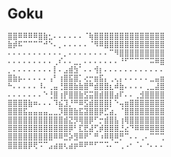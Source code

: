 # Goku
⣿⣿⠿⠿⠿⠿⣿⣷⣂⠄⠄⠄⠄⠄⠄⠈⢷⣿⣿⣿⣿⣿⣿⣿⣿⣿⣿⣿⣿⣿⣿
⣷⡾⠯⠉⠉⠉⠉⠚⠑⠄⡀⠄⠄⠄⠄⠄⠈⠻⠿⣿⣿⣿⣿⣿⣿⣿⣿⣿⣿⣿⣿
⠄⠄⠄⠄⠄⠄⠄⠄⠄⠄⠄⡀⠄⠄⠄⠄⠄⠄⠄⠄⠉⠻⣿⣿⣿⣿⣿⣿⣿⣿⣿
⠄⠄⠄⠄⠄⠄⠄⠄⠄⢀⠎⠄⠄⣀⡀⠄⠄⠄⠄⠄⠄⠄⠘⠋⠉⠉⠉⠉⠭⠿⣿
⡀⠄⠄⠄⠄⠄⠄⠄⠄⡇⠄⣠⣾⣳⠁⠄⠄⢺⡆⠄⠄⠄⠄⠄⠄⠄⠄⠄⠄⠄⠄
⣿⣷⡦⠄⠄⠄⠄⠄⢠⠃⢰⣿⣯⣿⡁⢔⡒⣶⣯⡄⢀⢄⡄⠄⠄⠄⠄⠄⣀⣤⣶
⠓⠄⠄⠄⠄⠄⠸⠄⢀⣤⢘⣿⣿⣷⣷⣿⠛⣾⣿⣿⣆⠾⣷⠄⠄⠄⠄⢀⣀⣼⣿
⠄⠄⠄⠄⠄⠄⠄⠑⢘⣿⢰⡟⣿⣿⣷⣫⣭⣿⣾⣿⣿⣴⠏⠄⠄⢀⣺⣿⣿⣿⣿
⣿⣿⣿⣿⣷⠶⠄⠄⠄⠹⣮⣹⡘⠛⠿⣫⣾⣿⣿⣿⡇⠑⢤⣶⣿⣿⣿⣿⣿⣿⣿
⣿⣿⣿⣯⣤⣤⣤⣤⣀⣀⡹⣿⣿⣷⣯⣽⣿⣿⡿⣋⣴⡀⠈⣿⣿⣿⣿⣿⣿⣿⣿
⣿⣿⣿⣿⣿⣿⣿⣿⣿⣿⣿⣾⣝⡻⢿⣿⡿⠋⡒⣾⣿⣧⢰⢿⣿⣿⣿⣿⣿⣿⣿
⣿⣿⣿⣿⣿⣿⣿⣿⣿⣿⣿⣿⡿⠃⣏⣟⣼⢋⡾⣿⣿⣿⣘⣔⠙⠿⠿⠿⣿⣿⣿
⣿⣿⣿⣿⣿⣿⣿⣿⣿⠿⠿⣛⡵⣻⠿⠟⠁⠛⠰⠿⢿⠿⡛⠉⠄⠄⢀⠄⠉⠉⢉
⣿⣿⣿⣿⡿⢟⠩⠉⣠⣴⣶⢆⣴⡶⠿⠟⠛⠋⠉⠩⠄⠉⢀⠠⠂⠈⠄⠐⠄⠄⠄
